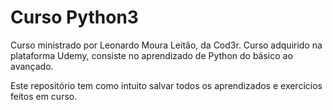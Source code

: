 # Curso Python3
Curso ministrado por Leonardo Moura Leitão, da Cod3r.
Curso adquirido na plataforma Udemy, consiste no aprendizado de Python do básico ao avançado.

Este repositório tem como intuito salvar todos os aprendizados
e exercícios feitos em curso.